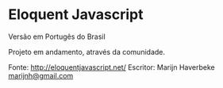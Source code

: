 # Eloquent Javascript

Versão em Portugês do Brasil

Projeto em andamento, através da comunidade.

Fonte: http://eloquentjavascript.net/
Escritor: Marijn Haverbeke <marijnh@gmail.com>
